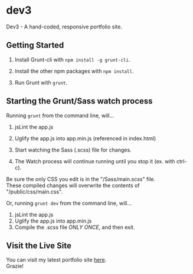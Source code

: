 # dev3
Dev3 - A hand-coded, responsive portfolio site.

## Getting Started

1. Install Grunt-cli with ```npm install -g grunt-cli```.

2. Install the other npm packages with ```npm install```.

3. Run Grunt with ```grunt```.


## Starting the Grunt/Sass watch process

Running ```grunt``` from the command line, will...

1. jsLint the app.js

2. Uglify the app.js into app.min.js (referenced in index.html)

3. Start watching the Sass (.scss) file for changes.

4. The Watch process will continue running until you stop it (ex. with ctrl-c).


Be sure the only CSS you edit is in the "/Sass/main.scss" file.  
These compiled changes will overwrite the contents of "/public/css/main.css".


Or, running ```grunt dev``` from the command line, will...

1. jsLint the app.js
2. Uglify the app.js into app.min.js
3. Compile the .scss file *ONLY ONCE*, and then exit.


## Visit the Live Site
You can visit my latest portfolio site [here](https://www.pbrady.net).  
Grazie!

